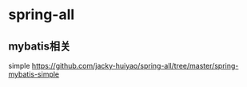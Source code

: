 # spring-all

## mybatis相关

simple  https://github.com/jacky-huiyao/spring-all/tree/master/spring-mybatis-simple



